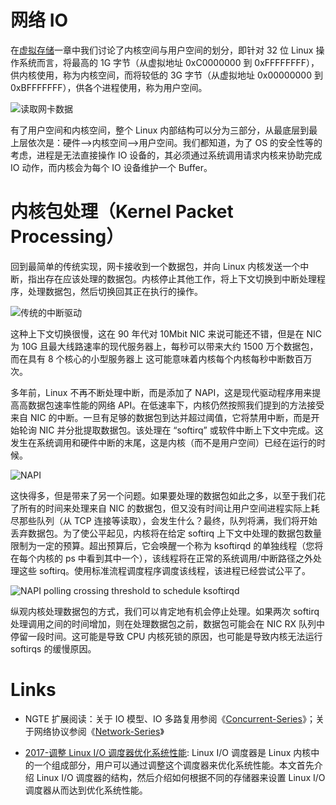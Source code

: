 # 网络 IO

在[虚拟存储](https://wx-chevalier.github.io/DistributedSystem-Series/#/?q=虚拟存储存储)一章中我们讨论了内核空间与用户空间的划分，即针对 32 位 Linux 操作系统而言，将最高的 1G 字节（从虚拟地址 0xC0000000 到 0xFFFFFFFF），供内核使用，称为内核空间，而将较低的 3G 字节（从虚拟地址 0x00000000 到 0xBFFFFFFF），供各个进程使用，称为用户空间。

![读取网卡数据](https://i.postimg.cc/C1jPjGMZ/image.png)

有了用户空间和内核空间，整个 Linux 内部结构可以分为三部分，从最底层到最上层依次是：硬件–>内核空间–>用户空间。我们都知道，为了 OS 的安全性等的考虑，进程是无法直接操作 IO 设备的，其必须通过系统调用请求内核来协助完成 IO 动作，而内核会为每个 IO 设备维护一个 Buffer。

# 内核包处理（Kernel Packet Processing）

回到最简单的传统实现，网卡接收到一个数据包，并向 Linux 内核发送一个中断，指出存在应该处理的数据包。内核停止其他工作，将上下文切换到中断处理程序，处理数据包，然后切换回其正在执行的操作。

![传统的中断驱动](https://s2.ax1x.com/2019/11/24/MOUPOA.png)

这种上下文切换很慢，这在 90 年代对 10Mbit NIC 来说可能还不错，但是在 NIC 为 10G 且最大线路速率的现代服务器上，每秒可以带来大约 1500 万个数据包，而在具有 8 个核心的小型服务器上 这可能意味着内核每个内核每秒中断数百万次。

多年前，Linux 不再不断处理中断，而是添加了 NAPI，这是现代驱动程序用来提高高数据包速率性能的网络 API。在低速率下，内核仍然按照我们提到的方法接受来自 NIC 的中断。一旦有足够的数据包到达并超过阈值，它将禁用中断，而是开始轮询 NIC 并分批提取数据包。该处理在 “softirq” 或软件中断上下文中完成。这发生在系统调用和硬件中断的末尾，这是内核（而不是用户空间）已经在运行的时候。

![NAPI](https://s2.ax1x.com/2019/11/24/MOU3T0.png)

这快得多，但是带来了另一个问题。如果要处理的数据包如此之多，以至于我们花了所有的时间来处理来自 NIC 的数据包，但又没有时间让用户空间进程实际上耗尽那些队列（从 TCP 连接等读取），会发生什么？最终，队列将满，我们将开始丢弃数据包。为了使公平起见，内核将在给定 softirq 上下文中处理的数据包数量限制为一定的预算。超出预算后，它会唤醒一个称为 ksoftirqd 的单独线程（您将在每个内核的 ps 中看到其中一个），该线程将在正常的系统调用/中断路径之外处理这些 softirq。使用标准流程调度程序调度该线程，该进程已经尝试公平了。

![NAPI polling crossing threshold to schedule ksoftirqd](https://s2.ax1x.com/2019/11/24/MOU7h8.md.png)

纵观内核处理数据包的方式，我们可以肯定地有机会停止处理。如果两次 softirq 处理调用之间的时间增加，则在处理数据包之前，数据包可能会在 NIC RX 队列中停留一段时间。这可能是导致 CPU 内核死锁的原因，也可能是导致内核无法运行 softirqs 的缓慢原因。

# Links

- NGTE 扩展阅读：关于 IO 模型、IO 多路复用参阅《[Concurrent-Series](https://github.com/wx-chevalier/Concurrent-Series?q=)》；关于网络协议参阅《[Network-Series](https://github.com/wx-chevalier/Network-Series?q=)》

- [2017-调整 Linux I/O 调度器优化系统性能](https://cubox.pro/c/qhBwRv): Linux I/O 调度器是 Linux 内核中的一个组成部分，用户可以通过调整这个调度器来优化系统性能。本文首先介绍 Linux I/O 调度器的结构，然后介绍如何根据不同的存储器来设置 Linux I/O 调度器从而达到优化系统性能。
